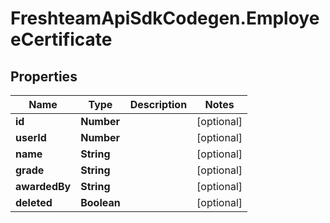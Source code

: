 # FreshteamApiSdkCodegen.EmployeeCertificate

## Properties

| Name          | Type        | Description | Notes      |
| ------------- | ----------- | ----------- | ---------- |
| **id**        | **Number**  |             | [optional] |
| **userId**    | **Number**  |             | [optional] |
| **name**      | **String**  |             | [optional] |
| **grade**     | **String**  |             | [optional] |
| **awardedBy** | **String**  |             | [optional] |
| **deleted**   | **Boolean** |             | [optional] |
